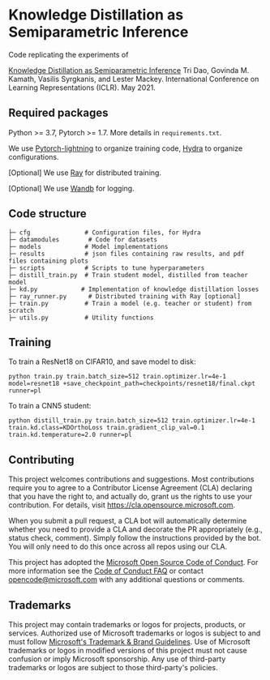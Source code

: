 # Knowledge Distillation as Semiparametric Inference

Code replicating the experiments of

[Knowledge Distillation as Semiparametric Inference](https://openreview.net/pdf?id=m4UCf24r0Y)
Tri Dao, Govinda M. Kamath, Vasilis Syrgkanis, and Lester Mackey.
International Conference on Learning Representations (ICLR). May 2021.

## Required packages
Python >= 3.7, Pytorch >= 1.7.
More details in `requirements.txt`. 

We use
[Pytorch-lightning](https://github.com/PyTorchLightning/pytorch-lightning) to
organize training code, [Hydra](https://hydra.cc/) to organize configurations.

[Optional] We use [Ray](https://github.com/ray-project/ray) for distributed
training.

[Optional] We use [Wandb](https://wandb.ai/) for logging.

## Code structure
```
├─ cfg               # Configuration files, for Hydra
├─ datamodules        # Code for datasets
├─ models            # Model implementations
├─ results           # json files containing raw results, and pdf files containing plots
├─ scripts           # Scripts to tune hyperparameters
├─ distill_train.py  # Train student model, distilled from teacher model
├─ kd.py            # Implementation of knowledge distillation losses
├─ ray_runner.py      # Distributed training with Ray [optional]
├─ train.py          # Train a model (e.g. teacher or student) from scratch
├─ utils.py          # Utility functions
```

## Training
To train a ResNet18 on CIFAR10, and save model to disk:
```
python train.py train.batch_size=512 train.optimizer.lr=4e-1 model=resnet18 +save_checkpoint_path=checkpoints/resnet18/final.ckpt runner=pl
```

To train a CNN5 student:
```
python distill_train.py train.batch_size=512 train.optimizer.lr=4e-1 train.kd.class=KDOrthoLoss train.gradient_clip_val=0.1 train.kd.temperature=2.0 runner=pl
```

## Contributing

This project welcomes contributions and suggestions.  Most contributions require you to agree to a
Contributor License Agreement (CLA) declaring that you have the right to, and actually do, grant us
the rights to use your contribution. For details, visit https://cla.opensource.microsoft.com.

When you submit a pull request, a CLA bot will automatically determine whether you need to provide
a CLA and decorate the PR appropriately (e.g., status check, comment). Simply follow the instructions
provided by the bot. You will only need to do this once across all repos using our CLA.

This project has adopted the [Microsoft Open Source Code of Conduct](https://opensource.microsoft.com/codeofconduct/).
For more information see the [Code of Conduct FAQ](https://opensource.microsoft.com/codeofconduct/faq/) or
contact [opencode@microsoft.com](mailto:opencode@microsoft.com) with any additional questions or comments.

## Trademarks

This project may contain trademarks or logos for projects, products, or services. Authorized use of Microsoft 
trademarks or logos is subject to and must follow 
[Microsoft's Trademark & Brand Guidelines](https://www.microsoft.com/en-us/legal/intellectualproperty/trademarks/usage/general).
Use of Microsoft trademarks or logos in modified versions of this project must not cause confusion or imply Microsoft sponsorship.
Any use of third-party trademarks or logos are subject to those third-party's policies.

